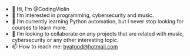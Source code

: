 - 👋 Hi, I’m @CodingViolin
- 👀 I’m interested in programming, cybersecurity and music.
- 🌱 I’m currently learning Python automation, but I never stop looking for courses to learn more.
- 💞️ I’m looking to collaborate on any projects that are related with music, cybersecurity or any other interesting topic.
- 📫 How to reach me: byatgod@hotmail.com

<!---
CodingViolin/CodingViolin is a ✨ special ✨ repository because its `README.md` (this file) appears on your GitHub profile.
You can click the Preview link to take a look at your changes.
--->
